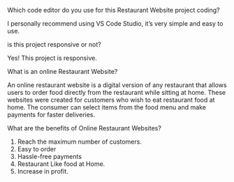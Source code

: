 Which code editor do you use for this Restaurant Website project coding?

I personally recommend using VS Code Studio, it’s very simple and easy to use.

is this project responsive or not?

Yes! This project is responsive.

What is an online Restaurant Website?

An online restaurant website is a digital version of any restaurant that allows users to order food directly from the restaurant while sitting at home. These websites were created for customers who wish to eat restaurant food at home. The consumer can select items from the food menu and make payments for faster deliveries.

What are the benefits of Online Restaurant Websites?

1. Reach the maximum number of customers.
2. Easy to order
3. Hassle-free payments
4. Restaurant Like food at Home.
5. Increase in profit.
